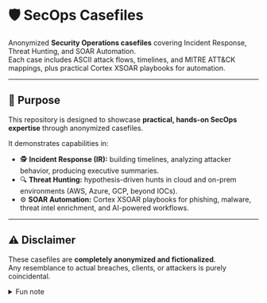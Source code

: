 # 🛡️ SecOps Casefiles

Anonymized **Security Operations casefiles** covering Incident Response, Threat Hunting, and SOAR Automation.  
Each case includes ASCII attack flows, timelines, and MITRE ATT&CK mappings, plus practical Cortex XSOAR playbooks for automation.  

---

## 🎯 Purpose

This repository is designed to showcase **practical, hands-on SecOps expertise** through anonymized casefiles.

It demonstrates capabilities in:
- 🕵️ **Incident Response (IR):** building timelines, analyzing attacker behavior, producing executive summaries.  
- 🔍 **Threat Hunting:** hypothesis-driven hunts in cloud and on-prem environments (AWS, Azure, GCP, beyond IOCs).  
- ⚙️ **SOAR Automation:** Cortex XSOAR playbooks for phishing, malware, threat intel enrichment, and AI-powered workflows.  

---

## ⚠️ Disclaimer
These casefiles are **completely anonymized and fictionalized**.  
Any resemblance to actual breaches, clients, or attackers is purely coincidental.  

<details><summary>Fun note</summary>
👾 In fact, let’s be honest: I made it all up. The only APT here is **“Advanced Pretend Threats.”**
</details>
